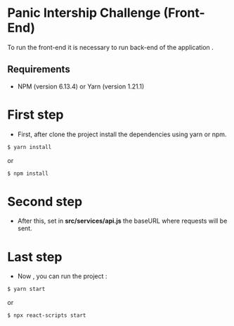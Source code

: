 # Panic Intership Challenge  (Front-End)

To run the front-end it is necessary to run back-end of the application . 

## Requirements 
-  NPM (version  6.13.4) or Yarn (version 1.21.1)

# First step

- First, after clone the project install the dependencies using yarn or npm.

``` bash 
$ yarn install
```
or 
``` bash
$ npm install 
```

# Second step

- After this, set in **src/services/api.js** the baseURL where requests will be sent.

# Last step

- Now , you can run the project :

``` bash 
$ yarn start
```
or 
``` bash
$ npx react-scripts start 
```
